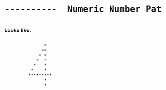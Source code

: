 
<pre><h1 align="center">----------  Numeric Number Pattern #4  ----------</h1></pre>


### Looks like:

<pre>
   
               *
              **
             * *
            *  *
           *   *
          *    *
         *********
               *
               *
                 
                 
</pre>
